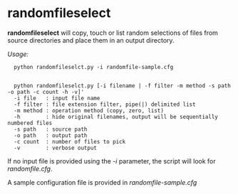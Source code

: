 randomfileselect
=========

**randomfileselect** will copy, touch or list random selections of files from source directories and place them in an output directory.

*Usage:*
```
  python randomfileselct.py -i randomfile-sample.cfg


  python randomfileselct.py [-i filename | -f filter -m method -s path -o path -c count -h -v]'
  -i file	: input file name
  -f filter	: file extension filter, pipe(|) delimited list
  -m method : operation method (copy, zero, list)
  -h 		: hide original filenames, output will be sequentially numbered files
  -s path 	: source path
  -o path 	: output path
  -c count 	: number of files to pick
  -v 		: verbose output

```

If no input file is provided using the *-i* parameter, the script will look for *randomfile.cfg*.

A sample configuration file is provided in *randomfile-sample.cfg*
